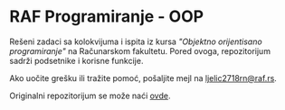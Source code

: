 # RAF Programiranje - OOP

Rešeni zadaci sa kolokvijuma i ispita iz kursa *"Objektno orijentisano programiranje"* na Računarskom fakultetu. Pored ovoga, repozitorijum sadrži podsetnike i korisne funkcije.

Ako uočite grešku ili tražite pomoć, pošaljite mejl na [ljelic2718rn@raf.rs](mailto:ljelic2718rn@raf.rs).

Originalni repozitorijum se može naći [ovde](https://github.com/jelic98/raf_programiranje).
